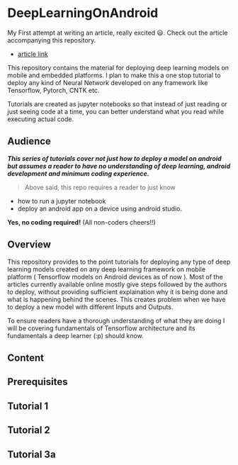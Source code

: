 # DeepLearningOnAndroid 

My First attempt at writing an article, really excited :smiley:. Check out the article accompanying this repository.
 * [article link](http://www.google.com)

This repository contains the material for deploying deep learning models on mobile and embedded platforms. I plan to make this a one stop tutorial to deploy any kind of Neural Network developed on any framework like Tensorflow, Pytorch, CNTK etc.

Tutorials are created as jupyter notebooks so that instead of just reading or just seeing code at a time, you can better understand what you read while executing actual code. 

## Audience 
***This series of tutorials cover not just how to deploy a model on android but assumes a reader to have no understanding of deep learning, android development and minimum coding experience.***

>Above said, this repo requires a reader to just know 
* how to run a jupyter notebook 
* deploy an android app on a device using android studio.

**Yes, no coding required!** (All non-coders cheers!!)


## Overview
This repository provides to the point tutorials for deploying any type of deep learning models created on any deep learning framework on mobile platform ( Tensorflow models on Android devices as of now ). Most of the articles currently available online mostly give steps followed by the authors to deploy, without providing sufficient explaination why it is being done and what is happening behind the scenes. This creates problem when we have to deploy a new model with different Inputs and Outputs.

To ensure readers have a thorough understanding of what they are doing I will be covering fundamentals of Tensorflow architecture and its fundamentals a deep learner (:p) should know.



## Content
## Prerequisites
## Tutorial 1
## Tutorial 2
## Tutorial 3a

